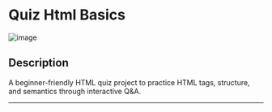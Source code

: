 # Quiz Html Basics
![image](https://github.com/user-attachments/assets/4e6a25ec-1a78-48bd-a4ae-8345e8490598)

## Description

A beginner-friendly HTML quiz project to practice HTML tags, structure, and semantics through interactive Q&A.

---

